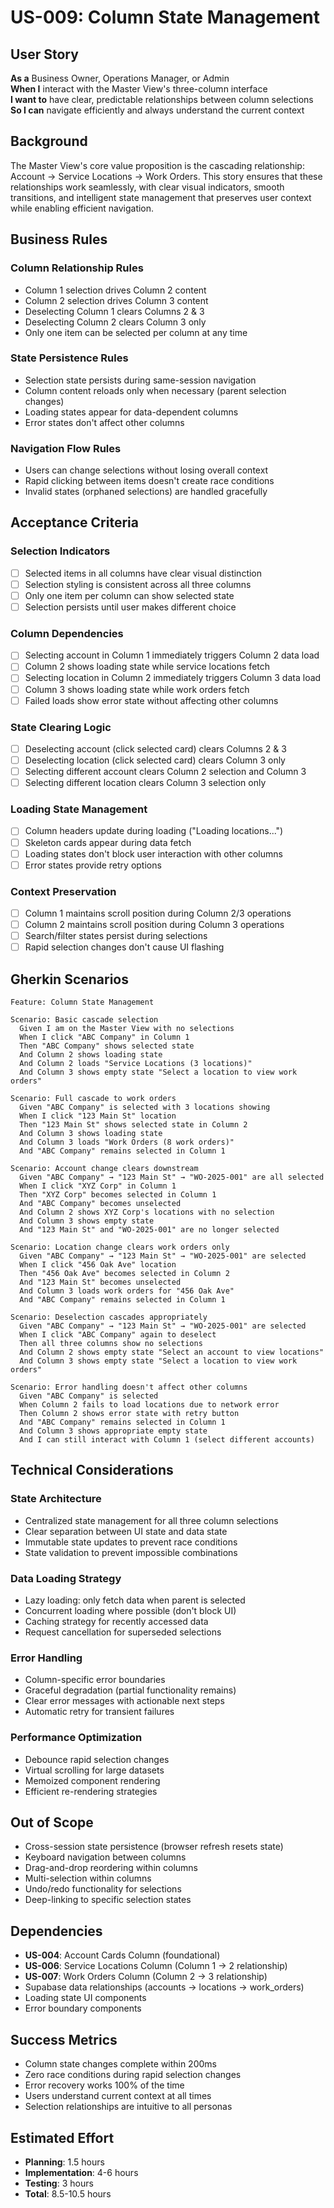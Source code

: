 # US-009: Column State Management

## User Story

**As a** Business Owner, Operations Manager, or Admin  
**When I** interact with the Master View's three-column interface  
**I want to** have clear, predictable relationships between column selections  
**So I can** navigate efficiently and always understand the current context

## Background

The Master View's core value proposition is the cascading relationship: Account → Service Locations → Work Orders. This story ensures that these relationships work seamlessly, with clear visual indicators, smooth transitions, and intelligent state management that preserves user context while enabling efficient navigation.

## Business Rules

### Column Relationship Rules

- Column 1 selection drives Column 2 content
- Column 2 selection drives Column 3 content
- Deselecting Column 1 clears Columns 2 & 3
- Deselecting Column 2 clears Column 3 only
- Only one item can be selected per column at any time

### State Persistence Rules

- Selection state persists during same-session navigation
- Column content reloads only when necessary (parent selection changes)
- Loading states appear for data-dependent columns
- Error states don't affect other columns

### Navigation Flow Rules

- Users can change selections without losing overall context
- Rapid clicking between items doesn't create race conditions
- Invalid states (orphaned selections) are handled gracefully

## Acceptance Criteria

### Selection Indicators

- [ ] Selected items in all columns have clear visual distinction
- [ ] Selection styling is consistent across all three columns
- [ ] Only one item per column can show selected state
- [ ] Selection persists until user makes different choice

### Column Dependencies

- [ ] Selecting account in Column 1 immediately triggers Column 2 data load
- [ ] Column 2 shows loading state while service locations fetch
- [ ] Selecting location in Column 2 immediately triggers Column 3 data load
- [ ] Column 3 shows loading state while work orders fetch
- [ ] Failed loads show error state without affecting other columns

### State Clearing Logic

- [ ] Deselecting account (click selected card) clears Columns 2 & 3
- [ ] Deselecting location (click selected card) clears Column 3 only
- [ ] Selecting different account clears Column 2 selection and Column 3
- [ ] Selecting different location clears Column 3 selection only

### Loading State Management

- [ ] Column headers update during loading ("Loading locations...")
- [ ] Skeleton cards appear during data fetch
- [ ] Loading states don't block user interaction with other columns
- [ ] Error states provide retry options

### Context Preservation

- [ ] Column 1 maintains scroll position during Column 2/3 operations
- [ ] Column 2 maintains scroll position during Column 3 operations
- [ ] Search/filter states persist during selections
- [ ] Rapid selection changes don't cause UI flashing

## Gherkin Scenarios

```gherkin
Feature: Column State Management

Scenario: Basic cascade selection
  Given I am on the Master View with no selections
  When I click "ABC Company" in Column 1
  Then "ABC Company" shows selected state
  And Column 2 shows loading state
  And Column 2 loads "Service Locations (3 locations)"
  And Column 3 shows empty state "Select a location to view work orders"

Scenario: Full cascade to work orders
  Given "ABC Company" is selected with 3 locations showing
  When I click "123 Main St" location
  Then "123 Main St" shows selected state in Column 2
  And Column 3 shows loading state
  And Column 3 loads "Work Orders (8 work orders)"
  And "ABC Company" remains selected in Column 1

Scenario: Account change clears downstream
  Given "ABC Company" → "123 Main St" → "WO-2025-001" are all selected
  When I click "XYZ Corp" in Column 1
  Then "XYZ Corp" becomes selected in Column 1
  And "ABC Company" becomes unselected
  And Column 2 shows XYZ Corp's locations with no selection
  And Column 3 shows empty state
  And "123 Main St" and "WO-2025-001" are no longer selected

Scenario: Location change clears work orders only
  Given "ABC Company" → "123 Main St" → "WO-2025-001" are selected
  When I click "456 Oak Ave" location
  Then "456 Oak Ave" becomes selected in Column 2
  And "123 Main St" becomes unselected
  And Column 3 loads work orders for "456 Oak Ave"
  And "ABC Company" remains selected in Column 1

Scenario: Deselection cascades appropriately
  Given "ABC Company" → "123 Main St" → "WO-2025-001" are selected
  When I click "ABC Company" again to deselect
  Then all three columns show no selections
  And Column 2 shows empty state "Select an account to view locations"
  And Column 3 shows empty state "Select a location to view work orders"

Scenario: Error handling doesn't affect other columns
  Given "ABC Company" is selected
  When Column 2 fails to load locations due to network error
  Then Column 2 shows error state with retry button
  And "ABC Company" remains selected in Column 1
  And Column 3 shows appropriate empty state
  And I can still interact with Column 1 (select different accounts)
```

## Technical Considerations

### State Architecture

- Centralized state management for all three column selections
- Clear separation between UI state and data state
- Immutable state updates to prevent race conditions
- State validation to prevent impossible combinations

### Data Loading Strategy

- Lazy loading: only fetch data when parent is selected
- Concurrent loading where possible (don't block UI)
- Caching strategy for recently accessed data
- Request cancellation for superseded selections

### Error Handling

- Column-specific error boundaries
- Graceful degradation (partial functionality remains)
- Clear error messages with actionable next steps
- Automatic retry for transient failures

### Performance Optimization

- Debounce rapid selection changes
- Virtual scrolling for large datasets
- Memoized component rendering
- Efficient re-rendering strategies

## Out of Scope

- Cross-session state persistence (browser refresh resets state)
- Keyboard navigation between columns
- Drag-and-drop reordering within columns
- Multi-selection within columns
- Undo/redo functionality for selections
- Deep-linking to specific selection states

## Dependencies

- **US-004**: Account Cards Column (foundational)
- **US-006**: Service Locations Column (Column 1 → 2 relationship)
- **US-007**: Work Orders Column (Column 2 → 3 relationship)
- Supabase data relationships (accounts → locations → work_orders)
- Loading state UI components
- Error boundary components

## Success Metrics

- Column state changes complete within 200ms
- Zero race conditions during rapid selection changes
- Error recovery works 100% of the time
- Users understand current context at all times
- Selection relationships are intuitive to all personas

## Estimated Effort

- **Planning**: 1.5 hours
- **Implementation**: 4-6 hours
- **Testing**: 3 hours
- **Total**: 8.5-10.5 hours
